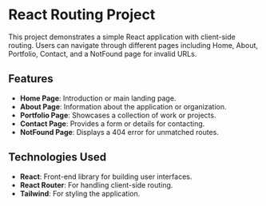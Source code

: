 # React Routing Project

This project demonstrates a simple React application with client-side routing. Users can navigate through different pages including Home, About, Portfolio, Contact, and a NotFound page for invalid URLs.

## Features

- **Home Page**: Introduction or main landing page.
- **About Page**: Information about the application or organization.
- **Portfolio Page**: Showcases a collection of work or projects.
- **Contact Page**: Provides a form or details for contacting.
- **NotFound Page**: Displays a 404 error for unmatched routes.

## Technologies Used

- **React**: Front-end library for building user interfaces.
- **React Router**: For handling client-side routing.
- **Tailwind**: For styling the application.


